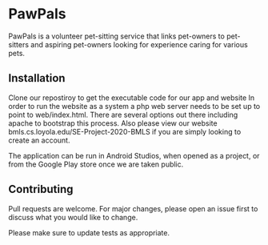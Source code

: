 # PawPals

PawPals is a volunteer pet-sitting service that links pet-owners to pet-sitters and aspiring pet-owners looking for experience caring for various pets.

## Installation

Clone our repostiroy to get the executable code for our app and website
In order to run the website as a system a php web server needs to be set up to point to web/index.html. There are several options out there including apache to bootstrap this process. Also please view our website bmls.cs.loyola.edu/SE-Project-2020-BMLS if you are simply looking to create an account. 

The application can be run in Android Studios, when opened as a project, or from the Google Play store once we are taken public. 

## Contributing
Pull requests are welcome. For major changes, please open an issue first to discuss what you would like to change.

Please make sure to update tests as appropriate.
